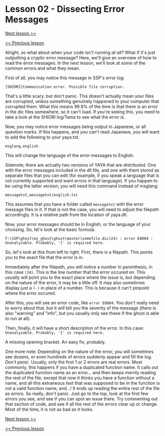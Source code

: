 # Lesson 02 - Dissecting Error Messages

[Next lesson >>](../module_11_debugging/03_common_error_messages.md)

[<< Previous lesson](../module_11_debugging/01_logging.md)

Alright, so what about when your code isn't running *at all?* What if it's just outputting a cryptic error message? Here, we'll give an overview of how to read the error messages. In the next lesson, we'll look at some of the common errors and what they mean.

First of all, you may notice this message in SSP's error log:

```
[SHIORI]Communication error. Possible file corruption.
```

That's a little scary, but don't panic. This doesn't actually mean your files are corrupted, unless something genuinely happened to your computer that corrupted them. What this means 99.9% of the time is that there is an error in the dic files somewhere, so it can't load. If you're seeing this, you need to take a look at the SHIORI log/Tama to see what the error is.

Now, you may notice error messages being output in Japanese, or all question marks. If this happens, and you can't read Japanese, you will want to add the following to your yaya.txt.

```
msglang,english
```

This will change the language of the error messages to English.

Sidenote; there are actually two versions of YAYA that are distributed. One with the error messages included in the dll file, and one with them stored as separate files that you can edit (for example, if you speak a language that is not currently supported and want errors in that language). If you happen to be using the latter version, you will need this command instead of msglang:

```
messagetxt,messagetxt/english.txt
```

This assumes that you have a folder called `messagetxt` with the error message files in it. If that is not the case, you will need to adjust the filepath accordingly. It is a relative path from the location of yaya.dll.

Now, your error messages should be in English, or the language of your choosing. So, let's look at the basic formula.

```
F:\SSP\ghost\my_ghost\ghost\master\somefile.dic(24) : error E0004 : Unanalyzable. Probably, '{' is required here.
```

So, let's look at this from left to right. First, there is a filepath. This points you to the exact file that the error is in.

Immediately after the filepath, you will notice a number in parenthesis, in this case `(24)`. This is the line number that the error occured on. This *usually* will point you to the exact place where the issue is, but depending on the nature of the error, it may be a little off. It may also sometimes display just a `(-)` in place of a number. This is because it can't pinpoint where the error occured.

After this, you will see an error code, like `error E0004`. You don't really need to worry about that, but it *will* tell you the severity of the message (there is also "warning" and "info", but you usually only see these if the ghost is able to run at all).

Then, finally, it will have a short description of the error. In this case: `Unanalyzable. Probably, '{' is required here.`

A missing opening bracket. An easy fix, probably.

One more note. Depending on the nature of the error, you will sometimes see dozens, or even hundreds of errors suddenly appear and fill the log. *Don't panic.* Usually, only the first 1 or 2 errors are real errors. Most commonly, this happens if you have a duplicated function name. It calls out the duplicated function name as an error... and then keeps merrily reading the rest of the file, except that now it thinks you have a function without a name, and all this extraneous text that was supposed to be *in* the function is not a valid function name, and...! It ends up reading the entire rest of the file as errors. So really, don't panic. Just go to the top, look at the first few errors you see, and see if you can spot an issue there. Try commenting out that section of code, and see if all the rest of the errors clear up or change. Most of the time, it is not as bad as it looks.

[Next lesson >>](../module_11_debugging/03_common_error_messages.md)

[<< Previous lesson](../module_11_debugging/01_logging.md)
